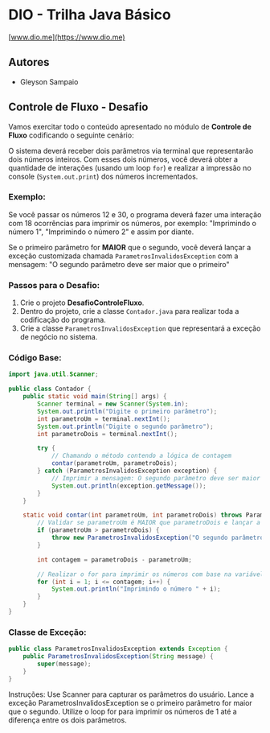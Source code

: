 # DIO - Trilha Java Básico
[www.dio.me](https://www.dio.me)

## Autores
- Gleyson Sampaio

## Controle de Fluxo - Desafio

Vamos exercitar todo o conteúdo apresentado no módulo de **Controle de Fluxo** codificando o seguinte cenário:

O sistema deverá receber dois parâmetros via terminal que representarão dois números inteiros. Com esses dois números, você deverá obter a quantidade de interações (usando um loop `for`) e realizar a impressão no console (`System.out.print`) dos números incrementados.

### Exemplo:
Se você passar os números 12 e 30, o programa deverá fazer uma interação com 18 ocorrências para imprimir os números, por exemplo:
"Imprimindo o número 1", "Imprimindo o número 2" e assim por diante.

Se o primeiro parâmetro for **MAIOR** que o segundo, você deverá lançar a exceção customizada chamada `ParametrosInvalidosException` com a mensagem:
"O segundo parâmetro deve ser maior que o primeiro"

### Passos para o Desafio:
1. Crie o projeto **DesafioControleFluxo**.
2. Dentro do projeto, crie a classe `Contador.java` para realizar toda a codificação do programa.
3. Crie a classe `ParametrosInvalidosException` que representará a exceção de negócio no sistema.

### Código Base:

```java
import java.util.Scanner;

public class Contador {
    public static void main(String[] args) {
        Scanner terminal = new Scanner(System.in);
        System.out.println("Digite o primeiro parâmetro");
        int parametroUm = terminal.nextInt();
        System.out.println("Digite o segundo parâmetro");
        int parametroDois = terminal.nextInt();

        try {
            // Chamando o método contendo a lógica de contagem
            contar(parametroUm, parametroDois);
        } catch (ParametrosInvalidosException exception) {
            // Imprimir a mensagem: O segundo parâmetro deve ser maior que o primeiro
            System.out.println(exception.getMessage());
        }
    }

    static void contar(int parametroUm, int parametroDois) throws ParametrosInvalidosException {
        // Validar se parametroUm é MAIOR que parametroDois e lançar a exceção
        if (parametroUm > parametroDois) {
            throw new ParametrosInvalidosException("O segundo parâmetro deve ser maior que o primeiro");
        }

        int contagem = parametroDois - parametroUm;

        // Realizar o for para imprimir os números com base na variável contagem
        for (int i = 1; i <= contagem; i++) {
            System.out.println("Imprimindo o número " + i);
        }
    }
}
```
### Classe de Exceção:
```java
public class ParametrosInvalidosException extends Exception {
    public ParametrosInvalidosException(String message) {
        super(message);
    }
}
```
Instruções:
Use Scanner para capturar os parâmetros do usuário.
Lance a exceção ParametrosInvalidosException se o primeiro parâmetro for maior que o segundo.
Utilize o loop for para imprimir os números de 1 até a diferença entre os dois parâmetros.